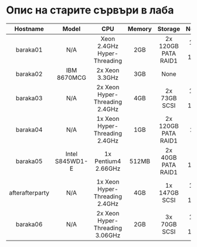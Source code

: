 # Опис на старите сървъри в лаба

| Hostname  | Model         | CPU                            | Memory | Storage             | Network          | Other |
|:---------:|:-------------:|:------------------------------:|:------:|:-------------------:|:----------------:|:-----:|
| baraka01  | N/A           | Xeon 2.4GHz Hyper-Threading    | 2GB    | 2x 120GB PATA RAID1 | 1x 1G, 1x 10/100 |       |
| baraka02  | IBM 8670MCG   | 2x Xeon 3.3GHz                 | 3GB    | None                |                  |       |
| baraka03  | N/A           | 2x Xeon Hyper-Threading 2.4GHz | 4GB    | 2x 73GB SCSI        | 1x 1G, 1x 10/100 |       |
| baraka04  | N/A           | 1x Xeon Hyper-Threading 2.4GHz | 1GB    | 2x 120GB PATA RAID1 | 2x 1G            |       |
| baraka05  |Intel S845WD1-E| 1x Pentium4 2.66GHz           | 512MB  | 2x 40GB  PATA RAID1 |2x 10/100          |       |
| afterafterparty| N/A      | 1x Xeon Hyper-Threading 2.4GHz | 4GB    | 1x 147GB SCSI       | 1x 1G, 1x 10/100 |       |
| baraka06  | N/A           | 2x Xeon Hyper-Threading 3.06GHz| 2GB    | 3x 70GB SCSI        | 1x 1G, 1x 10/100 |       |

